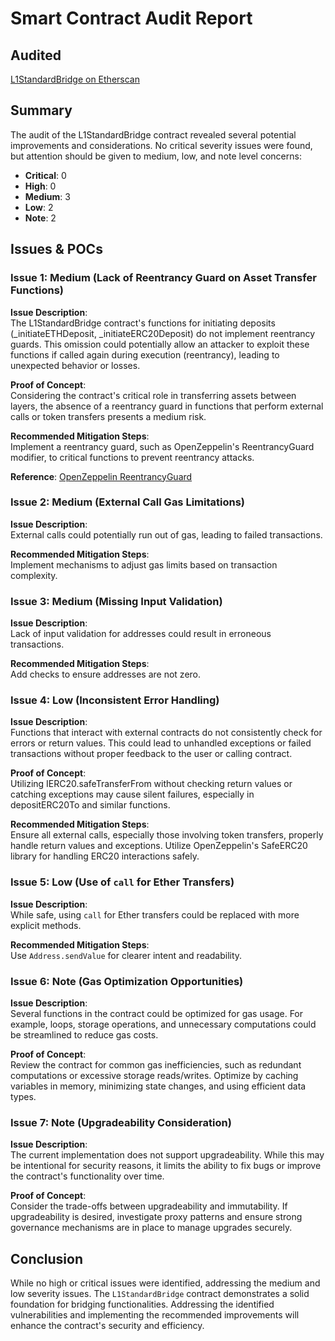 # Smart Contract Audit Report

## Audited
[L1StandardBridge on Etherscan](https://etherscan.io/address/0xBFB731Cd36D26c2a7287716DE857E4380C73A64)

## Summary
The audit of the L1StandardBridge contract revealed several potential improvements and considerations. No critical severity issues were found, but attention should be given to medium, low, and note level concerns:

- **Critical**: 0
- **High**: 0
- **Medium**: 3
- **Low**: 2
- **Note**: 2

## Issues & POCs

### Issue 1: Medium (Lack of Reentrancy Guard on Asset Transfer Functions)

**Issue Description**:  
The L1StandardBridge contract's functions for initiating deposits (_initiateETHDeposit, _initiateERC20Deposit) do not implement reentrancy guards. This omission could potentially allow an attacker to exploit these functions if called again during execution (reentrancy), leading to unexpected behavior or losses.

**Proof of Concept**:  
Considering the contract's critical role in transferring assets between layers, the absence of a reentrancy guard in functions that perform external calls or token transfers presents a medium risk.

**Recommended Mitigation Steps**:  
Implement a reentrancy guard, such as OpenZeppelin's ReentrancyGuard modifier, to critical functions to prevent reentrancy attacks.

**Reference**: [OpenZeppelin ReentrancyGuard](https://docs.openzeppelin.com/contracts/2.x/api/utils#ReentrancyGuard)

### Issue 2: Medium (External Call Gas Limitations)

**Issue Description**:  
External calls could potentially run out of gas, leading to failed transactions.

**Recommended Mitigation Steps**:  
Implement mechanisms to adjust gas limits based on transaction complexity.

### Issue 3: Medium (Missing Input Validation)

**Issue Description**:  
Lack of input validation for addresses could result in erroneous transactions.

**Recommended Mitigation Steps**:  
Add checks to ensure addresses are not zero.

### Issue 4: Low (Inconsistent Error Handling)

**Issue Description**:  
Functions that interact with external contracts do not consistently check for errors or return values. This could lead to unhandled exceptions or failed transactions without proper feedback to the user or calling contract.

**Proof of Concept**:  
Utilizing IERC20.safeTransferFrom without checking return values or catching exceptions may cause silent failures, especially in depositERC20To and similar functions.

**Recommended Mitigation Steps**:  
Ensure all external calls, especially those involving token transfers, properly handle return values and exceptions. Utilize OpenZeppelin's SafeERC20 library for handling ERC20 interactions safely.

### Issue 5: Low (Use of `call` for Ether Transfers)

**Issue Description**:  
While safe, using `call` for Ether transfers could be replaced with more explicit methods.

**Recommended Mitigation Steps**:  
Use `Address.sendValue` for clearer intent and readability.

### Issue 6: Note (Gas Optimization Opportunities)

**Issue Description**:  
Several functions in the contract could be optimized for gas usage. For example, loops, storage operations, and unnecessary computations could be streamlined to reduce gas costs.

**Proof of Concept**:  
Review the contract for common gas inefficiencies, such as redundant computations or excessive storage reads/writes. Optimize by caching variables in memory, minimizing state changes, and using efficient data types.

### Issue 7: Note (Upgradeability Consideration)

**Issue Description**:  
The current implementation does not support upgradeability. While this may be intentional for security reasons, it limits the ability to fix bugs or improve the contract's functionality over time.

**Proof of Concept**:  
Consider the trade-offs between upgradeability and immutability. If upgradeability is desired, investigate proxy patterns and ensure strong governance mechanisms are in place to manage upgrades securely.

## Conclusion
While no high or critical issues were identified, addressing the medium and low severity issues. The `L1StandardBridge` contract demonstrates a solid foundation for bridging functionalities. Addressing the identified vulnerabilities and implementing the recommended improvements will enhance the contract's security and efficiency.
